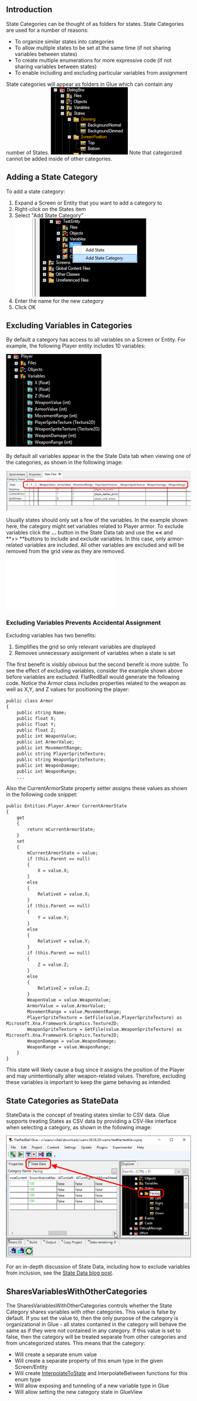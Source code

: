 ## Introduction

State Categories can be thought of as folders for states. State Categories are used for a number of reasons:

-   To organize similar states into categories
-   To allow multiple states to be set at the same time (if not sharing variables between states)
-   To create multiple enumerations for more expressive code (if not sharing variables between states)
-   To enable including and excluding particular variables from assignment

State categories will appear as folders in Glue which can contain any number of States. ![StateCategories.PNG](/media/migrated_media-StateCategories.PNG) Note that categorized cannot be added inside of other categories.

## Adding a State Category

To add a state category:

1.  Expand a Screen or Entity that you want to add a category to
2.  Right-click on the States item
3.  Select "Add State Category" ![AddStateCategory.png](/media/migrated_media-AddStateCategory.png)
4.  Enter the name for the new category
5.  Click OK

## Excluding Variables in Categories

By default a category has access to all variables on a Screen or Entity. For example, the following Player entity includes 10 variables:

![](/media/2021-10-img_617bf592855c2.png)

By default all variables appear in the the State Data tab when viewing one of the categories, as shown in the following image:

![](/media/2021-10-img_617bf658b5b63.png)

Usually states should only set a few of the variables. In the example shown here, the category might set variables related to Player armor. To exclude variables click the **...** button in the State Data tab and use the **\<\<** and **\>\> **buttons to include and exclude variables. In this case, only armor-related variables are included. All other variables are excluded and will be removed from the grid view as they are removed. [![](/wp-content/uploads/2016/01/29_07-28-14.gif.md)](/wp-content/uploads/2016/01/29_07-28-14.gif.md)

### Excluding Variables Prevents Accidental Assignment

Excluding variables has two benefits:

1.  Simplifies the grid so only relevant variables are displayed
2.  Removes unnecessary assignment of variables when a state is set

The first benefit is visibly obvious but the second benefit is more subtle. To see the effect of excluding variables, consider the example shown above before variables are excluded. FlatRedBall would generate the following code. Notice the Armor class includes properties related to the weapon as well as X,Y, and Z values for positioning the player:

    public class Armor
    {
        public string Name;
        public float X;
        public float Y;
        public float Z;
        public int WeaponValue;
        public int ArmorValue;
        public int MovementRange;
        public string PlayerSpriteTexture;
        public string WeaponSpriteTexture;
        public int WeaponDamage;
        public int WeaponRange;
        ...

Also the CurrentArmorState property setter assigns these values as shown in the following code snippet:

    public Entities.Player.Armor CurrentArmorState
    {
        get
        {
            return mCurrentArmorState;
        }
        set
        {
            mCurrentArmorState = value;
            if (this.Parent == null)
            {
                X = value.X;
            }
            else
            {
                RelativeX = value.X;
            }
            if (this.Parent == null)
            {
                Y = value.Y;
            }
            else
            {
                RelativeY = value.Y;
            }
            if (this.Parent == null)
            {
                Z = value.Z;
            }
            else
            {
                RelativeZ = value.Z;
            }
            WeaponValue = value.WeaponValue;
            ArmorValue = value.ArmorValue;
            MovementRange = value.MovementRange;
            PlayerSpriteTexture = GetFile(value.PlayerSpriteTexture) as Microsoft.Xna.Framework.Graphics.Texture2D;
            WeaponSpriteTexture = GetFile(value.WeaponSpriteTexture) as Microsoft.Xna.Framework.Graphics.Texture2D;
            WeaponDamage = value.WeaponDamage;
            WeaponRange = value.WeaponRange;
        }
    }

This state will likely cause a bug since it assigns the position of the Player and may unintentionally alter weapon-related values. Therefore, excluding these variables is important to keep the game behaving as intended.

## State Categories as StateData

StateData is the concept of treating states similar to CSV data. Glue supports treating States as CSV data by providing a CSV-like interface when selecting a category, as shown in the following image:

![](/media/2020-06-img_5ee783d044f32.png)

For an in-depth discussion of State Data, including how to exclude variables from inclusion, see the [State Data blog post](/news/introducing-state-data.md).

## SharesVariablesWithOtherCategories

The SharesVariablesWithOtherCategories controls whether the State Category shares variables with other categories. This value is false by default. If you set the value to, then the only purpose of the category is organizational in Glue - all states contained in the category will behave the same as if they were not contained in any category. If this value is set to false, then the category will be treated separate from other categories and from uncategorized states. This means that the category:

-   Will create a separate enum value
-   Will create a separate property of this enum type in the given Screen/Entity
-   Will create [InterpolateToState](/frb/docs/index.php?title=Glue:Reference:States:InterpolateToState.md "Glue:Reference:States:InterpolateToState") and InterpolateBetween functions for this enum type
-   Will allow exposing and tunneling of a new variable type in Glue
-   Will allow setting the new category state in GlueView
